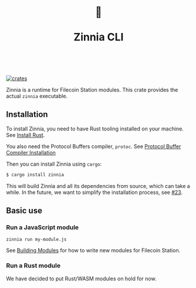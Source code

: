 <h1 align="center">
	<br>
	 🌼
	<br>
	<br>
	Zinnia CLI
	<br>
	<br>
	<br>
</h1>

[![crates](https://img.shields.io/crates/v/zinnia.svg)](https://crates.io/crates/zinnia)

Zinnia is a runtime for Filecoin Station modules. This crate provides the actual
`zinnia` executable.

## Installation

To install Zinnia, you need to have Rust tooling installed on your machine. See
[Install Rust](https://www.rust-lang.org/tools/install).

You also need the Protocol Buffers compiler, `protoc`. See
[Protocol Buffer Compiler Installation](https://grpc.io/docs/protoc-installation/)

Then you can install Zinnia using `cargo`:

```sh
$ cargo install zinnia
```

This will build Zinnia and all its dependencies from source, which can take a
while. In the future, we want to simplify the installation process, see
[#23](https://github.com/filecoin-station/zinnia/issues/23).

## Basic use

### Run a JavaScript module

```
zinnia run my-module.js
```

See [Building Modules](./docs/building-modules.md) for how to write new modules
for Filecoin Station.

### Run a Rust module

We have decided to put Rust/WASM modules on hold for now.
